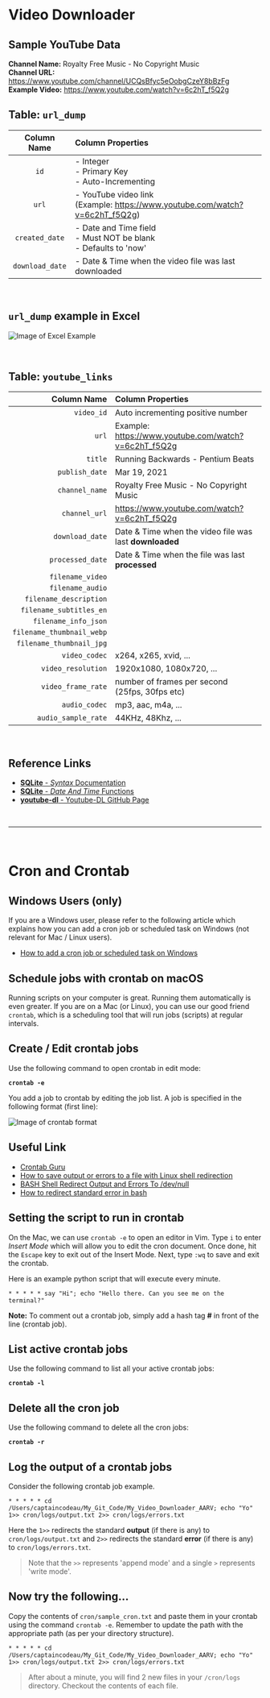 # Video Downloader

## Sample YouTube Data

**Channel Name:** Royalty Free Music - No Copyright Music <br />
**Channel URL:** https://www.youtube.com/channel/UCQsBfyc5eOobgCzeY8bBzFg <br />
**Example Video:** https://www.youtube.com/watch?v=6c2hT_f5Q2g <br />

## Table: **`url_dump`**

| Column Name | Column Properties |
| :---------: | :---------------- |
| `id` | - Integer <br /> - Primary Key <br /> - Auto-Incrementing |
| `url` | - YouTube video link <br /> (Example: https://www.youtube.com/watch?v=6c2hT_f5Q2g) |
| `created_date` | - Date and Time field <br /> - Must NOT be blank <br /> - Defaults to 'now' |
| `download_date` | - Date & Time when the video file was last downloaded |

<br />

## `url_dump` example in Excel
![Image of Excel Example](/docs/youtube_downloader_example.png)

<br />

## Table: **`youtube_links`**

| Column Name | Column Properties |
| ----------: | :---------------- |
| `video_id` | Auto incrementing positive number |
| `url` | Example: https://www.youtube.com/watch?v=6c2hT_f5Q2g |
| `title` | Running Backwards - Pentium Beats | YouTube Royalty Free Music For Videos Download Free Music Chill |
| `publish_date` | Mar 19, 2021 |
| `channel_name` | Royalty Free Music - No Copyright Music |
| `channel_url` | https://www.youtube.com/watch?v=6c2hT_f5Q2g |
| `download_date` | Date & Time when the video file was last **downloaded** |
| `processed_date` | Date & Time when the file was last **processed** |
| `filename_video` |  |
| `filename_audio` | |
| `filename_description` | |
| `filename_subtitles_en` | |
| `filename_info_json` | |
| `filename_thumbnail_webp` | |
| `filename_thumbnail_jpg` | |
| `video_codec` | x264, x265, xvid, ... |
| `video_resolution` | 1920x1080, 1080x720, ... |
| `video_frame_rate` | number of frames per second (25fps, 30fps etc) |
| `audio_codec` | mp3, aac, m4a, ... |
| `audio_sample_rate` | 44KHz, 48Khz, ... |

<br />

## Reference Links
- [**SQLite** - _Syntax_ Documentation](https://sqlite.org/lang.html "SQLite - Syntax Documentation")
- [**SQLite** - _Date And Time_ Functions](https://sqlite.org/lang_datefunc.html "SQLite - Date And Time Functions")
- [**youtube-dl** - Youtube-DL GitHub Page](https://github.com/ytdl-org/youtube-dl "Youtube-DL GitHub Page")


<br />

***

<br />

# Cron and Crontab


## Windows Users (only)

If you are a Windows user, please refer to the following article which explains how you can add a cron job or scheduled task on Windows (not relevant for Mac / Linux users).

- [How to add a cron job or scheduled task on Windows](https://www.schakko.de/2020/03/15/how-to-add-a-cron-job-scheduled-task-on-windows/ "How to add a cron job or scheduled task on Windows")



## Schedule jobs with crontab on macOS

Running scripts on your computer is great. Running them automatically is even greater. If you are on a Mac (or Linux), you can use our good friend `crontab`, which is a scheduling tool that will run jobs (scripts) at regular intervals.


## Create / Edit crontab jobs

Use the following command to open crontab in edit mode:

**`crontab -e`**



You add a job to crontab by editing the job list. A job is specified in the following format (first line):

![Image of crontab format](/docs/cron_job_example.png)


## Useful Link
- [Crontab Guru](https://crontab.guru/ "Crontab Guru")
- [How to save output or errors to a file with Linux shell redirection](https://www.thegeeksearch.com/how-to-save-output-or-errors-to-a-file-with-linux-shell-redirection/ "How to save output or errors to a file with Linux shell redirection")
- [BASH Shell Redirect Output and Errors To /dev/null](https://www.cyberciti.biz/faq/how-to-redirect-output-and-errors-to-devnull/ "BASH Shell Redirect Output and Errors To /dev/null")
- [How to redirect standard error in bash](https://www.cyberciti.biz/faq/how-to-redirect-standard-error-in-bash/ "How to redirect standard error in bash")



## Setting the script to run in crontab

On the Mac, we can use `crontab -e` to open an editor in Vim. Type `i` to enter *Insert Mode* which will allow you to edit the cron document. Once done, hit the `Escape` key to exit out of the Insert Mode. Next, type `:wq` to save and exit the crontab.

Here is an example python script that will execute every minute.

```shell
* * * * * say "Hi"; echo "Hello there. Can you see me on the terminal?"
```

**Note:** To comment out a crontab job, simply add a hash tag **#** in front of the line (crontab job).


## List active crontab jobs

Use the following command to list all your active crontab jobs:

**`crontab -l`**


## Delete all the cron job

Use the following command to delete all the cron jobs:

**`crontab -r`**


## Log the output of a crontab jobs

Consider the following crontab job example.

```shell
* * * * * cd /Users/captaincodeau/My_Git_Code/My_Video_Downloader_AARV; echo "Yo" 1>> cron/logs/output.txt 2>> cron/logs/errors.txt
```

Here the `1>>` redirects the standard **output** (if there is any) to `cron/logs/output.txt` and `2>>` redirects the standard **error** (if there is any) to `cron/logs/errors.txt`.

> Note that the `>>` represents 'append mode' and a single `>` represents 'write mode'. 


## Now try the following...

Copy the contents of `cron/sample_cron.txt` and paste them in your crontab using the command `crontab -e`. Remember to update the path with the appropriate path (as per your directory structure).

```shell
* * * * * cd /Users/captaincodeau/My_Git_Code/My_Video_Downloader_AARV; echo "Yo" 1>> cron/logs/output.txt 2>> cron/logs/errors.txt
```

> After about a minute, you will find 2 new files in your `/cron/logs` directory. Checkout the contents of each file. 

